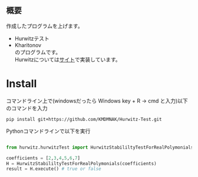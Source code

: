 ## 概要
作成したプログラムを上げます。  
- Hurwitzテスト
- Kharitonov  
のプログラムです。  
Hurwitzについては[サイト](https://hurwitz-test.site)で実装しています。

# Install

コマンドライン上で(windowsだったら Windows key + R -> cmd と入力)以下のコマンドを入力
```
pip install git+https://github.com/KMDMNAK/Hurwitz-Test.git
```

Pythonコマンドラインで以下を実行


``` python:main.py

from hurwitz.hurwitzTest import HurwitzStabililtyTestForRealPolymonials

coefficients = [2,3,4,5,6,7]
H = HurwitzStabililtyTestForRealPolymonials(coefficients)
result = H.execute() # true or false

```
